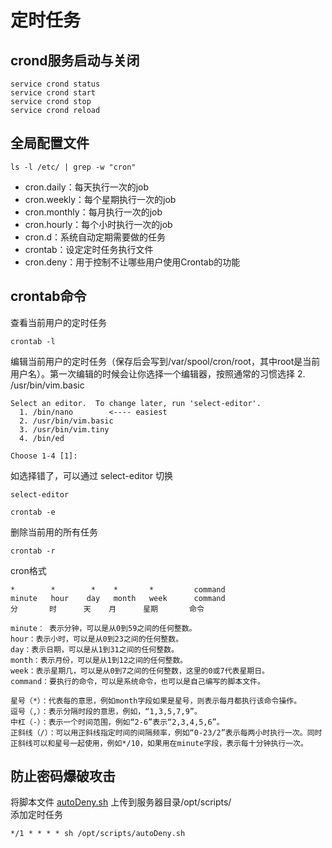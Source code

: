 # 定时任务

## crond服务启动与关闭
```shell
service crond status
service crond start
service crond stop
service crond reload
```

## 全局配置文件
```shell
ls -l /etc/ | grep -w "cron"
```
- cron.daily：每天执行一次的job
- cron.weekly：每个星期执行一次的job
- cron.monthly：每月执行一次的job
- cron.hourly：每个小时执行一次的job
- cron.d：系统自动定期需要做的任务
- crontab：设定定时任务执行文件
- cron.deny：用于控制不让哪些用户使用Crontab的功能

## crontab命令
查看当前用户的定时任务
```shell
crontab -l
```
编辑当前用户的定时任务（保存后会写到/var/spool/cron/root，其中root是当前用户名）。第一次编辑的时候会让你选择一个编辑器，按照通常的习惯选择 2. /usr/bin/vim.basic
```text
Select an editor.  To change later, run 'select-editor'.
  1. /bin/nano        <---- easiest
  2. /usr/bin/vim.basic
  3. /usr/bin/vim.tiny
  4. /bin/ed

Choose 1-4 [1]: 
```
如选择错了，可以通过 select-editor 切换
```shell
select-editor
```
```shell
crontab -e
```
删除当前用的所有任务
```shell
crontab -r
```
cron格式
```text
*        *        *    *       *         command
minute   hour    day   month   week      command
分       时      天    月      星期       命令

minute： 表示分钟，可以是从0到59之间的任何整数。
hour：表示小时，可以是从0到23之间的任何整数。
day：表示日期，可以是从1到31之间的任何整数。
month：表示月份，可以是从1到12之间的任何整数。
week：表示星期几，可以是从0到7之间的任何整数，这里的0或7代表星期日。
command：要执行的命令，可以是系统命令，也可以是自己编写的脚本文件。

星号（*）：代表每的意思，例如month字段如果是星号，则表示每月都执行该命令操作。
逗号（,）：表示分隔时段的意思，例如，“1,3,5,7,9”。
中杠（-）：表示一个时间范围，例如“2-6”表示“2,3,4,5,6”。
正斜线（/）：可以用正斜线指定时间的间隔频率，例如“0-23/2”表示每两小时执行一次。同时正斜线可以和星号一起使用，例如*/10，如果用在minute字段，表示每十分钟执行一次。
```

## 防止密码爆破攻击
将脚本文件 [autoDeny.sh](./docs/autoDeny.sh) 上传到服务器目录/opt/scripts/<br>
添加定时任务 
```
*/1 * * * * sh /opt/scripts/autoDeny.sh
```